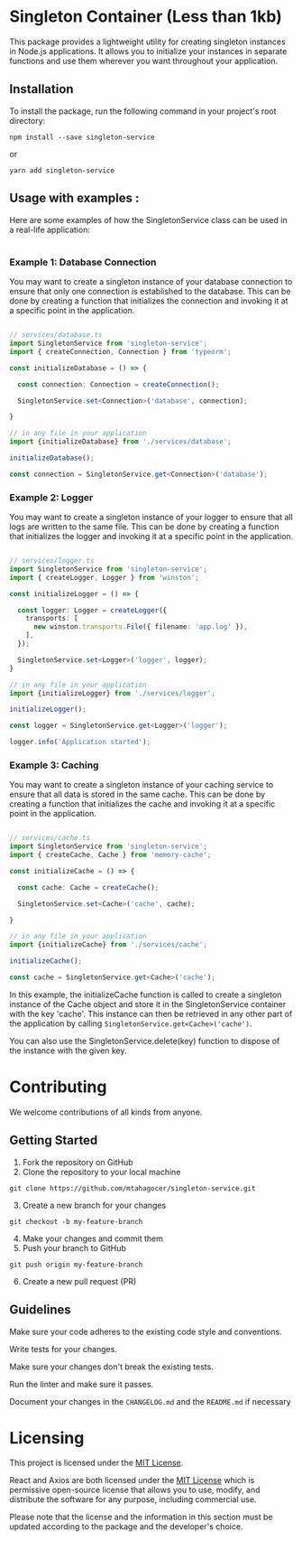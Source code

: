 # Singleton Container (Less than 1kb)

This package provides a lightweight utility for creating singleton instances in Node.js applications. It allows you to initialize your instances in separate functions and use them wherever you want throughout your application.


## Installation


To install the package, run the following command in your project's root directory:

```
npm install --save singleton-service
```

or


```
yarn add singleton-service
```

## Usage with examples :

Here are some examples of how the SingletonService class can be used in a real-life application:

#

### Example 1: Database Connection


You may want to create a singleton instance of your database connection to ensure that only one connection is established to the database. This can be done by creating a function that initializes the connection and invoking it at a specific point in the application.

```typescript

// services/database.ts
import SingletonService from 'singleton-service';
import { createConnection, Connection } from 'typeorm';

const initializeDatabase = () => {

  const connection: Connection = createConnection();

  SingletonService.set<Connection>('database', connection);

}

// in any file in your application
import {initializeDatabase} from './services/database';

initializeDatabase();

const connection = SingletonService.get<Connection>('database');

```

### Example 2: Logger


You may want to create a singleton instance of your logger to ensure that all logs are written to the same file. This can be done by creating a function that initializes the logger and invoking it at a specific point in the application.

```typescript

// services/logger.ts
import SingletonService from 'singleton-service';
import { createLogger, Logger } from 'winston';

const initializeLogger = () => {

  const logger: Logger = createLogger({
    transports: [
      new winston.transports.File({ filename: 'app.log' }),
    ],
  });

  SingletonService.set<Logger>('logger', logger);
}

// in any file in your application
import {initializeLogger} from './services/logger';

initializeLogger();

const logger = SingletonService.get<Logger>('logger');

logger.info('Application started');

```

### Example 3: Caching


You may want to create a singleton instance of your caching service to ensure that all data is stored in the same cache. This can be done by creating a function that initializes the cache and invoking it at a specific point in the application.

```typescript

// services/cache.ts
import SingletonService from 'singleton-service';
import { createCache, Cache } from 'memory-cache';

const initializeCache = () => {

  const cache: Cache = createCache();

  SingletonService.set<Cache>('cache', cache);

}

// in any file in your application
import {initializeCache} from './services/cache';

initializeCache();

const cache = SingletonService.get<Cache>('cache');

```

In this example, the initializeCache function is called to create a singleton instance of the Cache object and store it in the SingletonService container with the key 'cache'. This instance can then be retrieved in any other part of the application by calling `SingletonService.get<Cache>('cache')`.

You can also use the SingletonService.delete(key) function to dispose of the instance with the given key.

# Contributing

We welcome contributions of all kinds from anyone.

## Getting Started

1. Fork the repository on GitHub
2. Clone the repository to your local machine

```
git clone https://github.com/mtahagocer/singleton-service.git
```

3. Create a new branch for your changes

```
git checkout -b my-feature-branch
```

4. Make your changes and commit them
5. Push your branch to GitHub

```
git push origin my-feature-branch
```

6. Create a new pull request (PR)

## Guidelines

Make sure your code adheres to the existing code style and conventions.

Write tests for your changes.

Make sure your changes don't break the existing tests.

Run the linter and make sure it passes.

Document your changes in the `CHANGELOG.md` and the `README.md` if necessary


# Licensing

This project is licensed under the [MIT License](https://chat.openai.com/LICENSE).

React and Axios are both licensed under the [MIT License](https://chat.openai.com/LICENSE) which is permissive open-source license that allows you to use, modify, and distribute the software for any purpose, including commercial use.

Please note that the license and the information in this section must be updated according to the package and the developer's choice.
